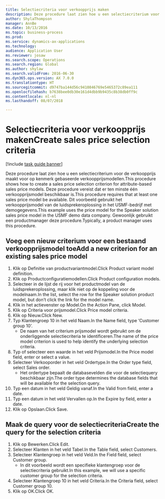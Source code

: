 ```yaml
--- 
title: Selectiecriteria voor verkoopprijs maken
description: Deze procedure laat zien hoe u een selectiecriterium voor de verkoopprijs maakt voor op kenmerk gebaseerde verkoopprijsmodellen.
author: ShylaThompson
manager: AnnBe
ms.date: 10/13/2016
ms.topic: business-process
ms.prod: 
ms.service: dynamics-ax-applications
ms.technology: 
audience: Application User
ms.reviewer: josaw
ms.search.scope: Operations
ms.search.region: Global
ms.author: shylaw
ms.search.validFrom: 2016-06-30
ms.dyn365.ops.version: AX 7.0.0
ms.translationtype: HT
ms.sourcegitcommit: d9747ba144d56c9410846769e5465372c89ea111
ms.openlocfilehash: b7638bee0db30e161d4dbb9b9435c8b38db0ff9c
ms.contentlocale: nl-nl
ms.lasthandoff: 08/07/2018

---
```

# <a name="create-sales-price-selection-criteria"></a><span data-ttu-id="a12ff-103">Selectiecriteria voor verkoopprijs maken</span><span class="sxs-lookup"><span data-stu-id="a12ff-103">Create sales price selection criteria</span></span>

[!include [task guide banner](../../includes/task-guide-banner.md)]

<span data-ttu-id="a12ff-104">Deze procedure laat zien hoe u een selectiecriterium voor de verkoopprijs maakt voor op kenmerk gebaseerde verkoopprijsmodellen.</span><span class="sxs-lookup"><span data-stu-id="a12ff-104">This procedure shows how to create a sales price selection criterion for attribute-based sales price models.</span></span> <span data-ttu-id="a12ff-105">Deze procedure vereist dat er ten minste één verkoopprijsmodel beschikbaar is.</span><span class="sxs-lookup"><span data-stu-id="a12ff-105">This procedure requires that at least one sales price model be available.</span></span> <span data-ttu-id="a12ff-106">Dit voorbeeld gebruikt het verkoopprijsmodel van de luidsprekeroplossing in het USMF-bedrijf met demogegevens.</span><span class="sxs-lookup"><span data-stu-id="a12ff-106">This example uses the price model for the Speaker solution sales price model in the USMF demo data company.</span></span> <span data-ttu-id="a12ff-107">Gewoonlijk gebruikt een productmanager deze procedure.</span><span class="sxs-lookup"><span data-stu-id="a12ff-107">Typically, a product manager uses this procedure.</span></span>


## <a name="add-a-new-criterion-for-an-existing-sales-price-model"></a><span data-ttu-id="a12ff-108">Voeg een nieuw criterium voor een bestaand verkoopprijsmodel toe</span><span class="sxs-lookup"><span data-stu-id="a12ff-108">Add a new criterion for an existing sales price model</span></span>
1. <span data-ttu-id="a12ff-109">Klik op Definitie van productvariantmodel.</span><span class="sxs-lookup"><span data-stu-id="a12ff-109">Click Product variant model definition.</span></span>
2. <span data-ttu-id="a12ff-110">Klik op Productconfiguratiemodellen.</span><span class="sxs-lookup"><span data-stu-id="a12ff-110">Click Product configuration models.</span></span>
3. <span data-ttu-id="a12ff-111">Selecteer in de lijst de rij voor het productmodel van de luidsprekeroplossing, maar klik niet op de koppeling voor de modelnaam.</span><span class="sxs-lookup"><span data-stu-id="a12ff-111">In the list, select the row for the Speaker solution product model, but don’t click the link for the model name.</span></span>
4. <span data-ttu-id="a12ff-112">Klik in het actievenster op Model.</span><span class="sxs-lookup"><span data-stu-id="a12ff-112">On the Action Pane, click Model.</span></span>
5. <span data-ttu-id="a12ff-113">Klik op Criteria voor prijsmodel.</span><span class="sxs-lookup"><span data-stu-id="a12ff-113">Click Price model criteria.</span></span>
6. <span data-ttu-id="a12ff-114">Klik op Nieuw.</span><span class="sxs-lookup"><span data-stu-id="a12ff-114">Click New.</span></span>
7. <span data-ttu-id="a12ff-115">Typ Klantengroep 10 in het veld Naam.</span><span class="sxs-lookup"><span data-stu-id="a12ff-115">In the Name field, type ‘Customer group 10’.</span></span>
    * <span data-ttu-id="a12ff-116">De naam van het criterium prijsmodel wordt gebruikt om de onderliggende selectiecriteria te identificeren.</span><span class="sxs-lookup"><span data-stu-id="a12ff-116">The name of the price model criterion is used to help identify the underlying selection criteria.</span></span>  
8. <span data-ttu-id="a12ff-117">Typ of selecteer een waarde in het veld Prijsmodel.</span><span class="sxs-lookup"><span data-stu-id="a12ff-117">In the Price model field, enter or select a value.</span></span>
9. <span data-ttu-id="a12ff-118">Selecteer Verkooporder in het veld Ordertype.</span><span class="sxs-lookup"><span data-stu-id="a12ff-118">In the Order type field, select Sales order.</span></span>
    * <span data-ttu-id="a12ff-119">Het ordertype bepaalt de databasevelden die voor de selectiequery beschikbaar zijn.</span><span class="sxs-lookup"><span data-stu-id="a12ff-119">The order type determines the database fields that will be available for the selection query.</span></span>  
10. <span data-ttu-id="a12ff-120">Typ een datum in het veld Geldig vanaf.</span><span class="sxs-lookup"><span data-stu-id="a12ff-120">In the Valid from field, enter a date.</span></span>
11. <span data-ttu-id="a12ff-121">Typ een datum in het veld Vervallen op.</span><span class="sxs-lookup"><span data-stu-id="a12ff-121">In the Expire by field, enter a date.</span></span>
12. <span data-ttu-id="a12ff-122">Klik op Opslaan.</span><span class="sxs-lookup"><span data-stu-id="a12ff-122">Click Save.</span></span>

## <a name="create-the-query-for-the-selection-criteria"></a><span data-ttu-id="a12ff-123">Maak de query voor de selectiecriteria</span><span class="sxs-lookup"><span data-stu-id="a12ff-123">Create the query for the selection criteria</span></span>
1. <span data-ttu-id="a12ff-124">Klik op Bewerken.</span><span class="sxs-lookup"><span data-stu-id="a12ff-124">Click Edit.</span></span>
2. <span data-ttu-id="a12ff-125">Selecteer Klanten in het veld Tabel.</span><span class="sxs-lookup"><span data-stu-id="a12ff-125">In the Table field, select Customers.</span></span> 
3. <span data-ttu-id="a12ff-126">Selecteer Klantengroep in het veld Veld.</span><span class="sxs-lookup"><span data-stu-id="a12ff-126">In the Field field, select Customer group.</span></span>
    * <span data-ttu-id="a12ff-127">In dit voorbeeld wordt een specifieke klantengroep voor de selectiecriteria gebruikt.</span><span class="sxs-lookup"><span data-stu-id="a12ff-127">In this example, we will use a specific customer group for the selection criteria.</span></span>  
4. <span data-ttu-id="a12ff-128">Selecteer Klantengroep 10 in het veld Criteria.</span><span class="sxs-lookup"><span data-stu-id="a12ff-128">In the Criteria field, select Customer group 10.</span></span> 
5. <span data-ttu-id="a12ff-129">Klik op OK.</span><span class="sxs-lookup"><span data-stu-id="a12ff-129">Click OK.</span></span>


